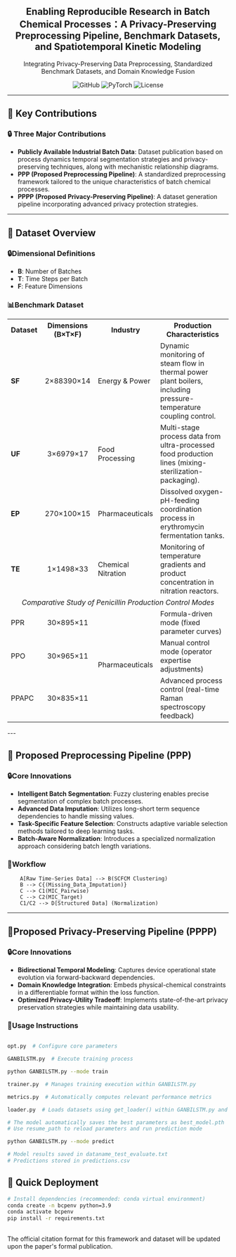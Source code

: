 # <h1 align="center">

<div align="center">
  <h2>Enabling Reproducible Research in Batch Chemical Processes：A Privacy-Preserving Preprocessing Pipeline, Benchmark Datasets, and Spatiotemporal Kinetic Modeling</h2>
  <p>Integrating Privacy-Preserving Data Preprocessing, Standardized Benchmark Datasets, and Domain Knowledge Fusion</p>
</div>
<p align="center">
  <img alt="GitHub" src="https://img.shields.io/badge/Python-3.9%2B-blue?logo=python">
  <img alt="PyTorch" src="https://img.shields.io/badge/PyTorch-2.0+-red?logo=pytorch">
  <img alt="License" src="https://img.shields.io/badge/License-MIT-lightgrey">
</p>

---

## 🌟 Key Contributions

### 🔒 Three Major Contributions
- **Publicly Available Industrial Batch Data**: Dataset publication based on process dynamics temporal segmentation strategies and privacy-preserving techniques, along with mechanistic relationship diagrams.
- **PPP (Proposed Preprocessing Pipeline)**: A standardized preprocessing framework tailored to the unique characteristics of batch chemical processes.
- **PPPP (Proposed Privacy-Preserving Pipeline)**: A dataset generation pipeline incorporating advanced privacy protection strategies.

---

## 🔬 Dataset Overview
### **🔒Dimensional Definitions**
- **B**: Number of Batches
- **T**: Time Steps per Batch
- **F**: Feature Dimensions

### **📊Benchmark Dataset**
<table align="center">
  <tr>
    <th>Dataset</th>
    <th>Dimensions (B×T×F)</th>
    <th>Industry</th>
    <th>Production Characteristics</th>
  </tr>
  <tr>
    <td><b>SF</b><br></td>
    <td align="center">2×88390×14</td>
    <td>Energy & Power</td>
    <td>Dynamic monitoring of steam flow in thermal power plant boilers, including pressure-temperature coupling control.</td>
  </tr>
  <tr>
    <td><b>UF</b><br></td>
    <td align="center">3×6979×17</td>
    <td>Food Processing</td>
    <td>Multi-stage process data from ultra-processed food production lines (mixing-sterilization-packaging).</td>
  </tr>
  <tr>
    <td><b>EP</b><br></td>
    <td align="center">270×100×15</td>
    <td>Pharmaceuticals</td>
    <td>Dissolved oxygen-pH-feeding coordination process in erythromycin fermentation tanks.</td>
  </tr>
  <tr>
    <td><b>TE</b><br></td>
    <td align="center">1×1498×33</td>
    <td>Chemical Nitration</td>
    <td>Monitoring of temperature gradients and product concentration in nitration reactors.</td>
  </tr>
  <tr>
    <td colspan="4" align="center"><i>Comparative Study of Penicillin Production Control Modes</i></td>
  </tr>
  <tr>
    <td>PPR</td>
    <td align="center">30×895×11</td>
    <td rowspan="3">Pharmaceuticals</td>
    <td>Formula-driven mode (fixed parameter curves)</td>
  </tr>
  <tr>
    <td>PPO</td>
    <td align="center">30×965×11</td>
    <td>Manual control mode (operator expertise adjustments)</td>
  </tr>
  <tr>
    <td>PPAPC</td>
    <td align="center">30×835×11</td>
    <td>Advanced process control (real-time Raman spectroscopy feedback)</td>
  </tr>
</table>
---

##  💼 **Proposed Preprocessing Pipeline (PPP)**
### **🔒Core Innovations**
- **Intelligent Batch Segmentation**: Fuzzy clustering enables precise segmentation of complex batch processes.
- **Advanced Data Imputation**: Utilizes long-short term sequence dependencies to handle missing values.
- **Task-Specific Feature Selection**: Constructs adaptive variable selection methods tailored to deep learning tasks.
- **Batch-Aware Normalization**: Introduces a specialized normalization approach considering batch length variations.

### **🔧Workflow**
```mermaid
    A[Raw Time-Series Data] --> B(SCFCM Clustering)
    B --> C{(Missing_Data_Imputation)}
    C --> C1(MIC_Pairwise)
    C --> C2(MIC_Target)
    C1/C2 --> D[Structured Data] (Normalization)
```

---

##  💼**Proposed Privacy-Preserving Pipeline (PPPP)**

### **🔒Core Innovations**
- **Bidirectional Temporal Modeling**: Captures device operational state evolution via forward-backward dependencies.
- **Domain Knowledge Integration**: Embeds physical-chemical constraints in a differentiable format within the loss function.
- **Optimized Privacy-Utility Tradeoff**: Implements state-of-the-art privacy preservation strategies while maintaining data usability.


### **🔧Usage Instructions**
```bash

opt.py  # Configure core parameters

GANBILSTM.py  # Execute training process

python GANBILSTM.py --mode train

trainer.py  # Manages training execution within GANBILSTM.py

metrics.py  # Automatically computes relevant performance metrics

loader.py  # Loads datasets using get_loader() within GANBILSTM.py and trainer.py

# The model automatically saves the best parameters as best_model.pth
# Use resume_path to reload parameters and run prediction mode

python GANBILSTM.py --mode predict

# Model results saved in dataname_test_evaluate.txt
# Predictions stored in predictions.csv
```

## 🚀 **Quick Deployment**
```bash
# Install dependencies (recommended: conda virtual environment)
conda create -n bcpenv python=3.9
conda activate bcpenv
pip install -r requirements.txt
```
##
The official citation format for this framework and dataset will be updated upon the paper's formal publication.
